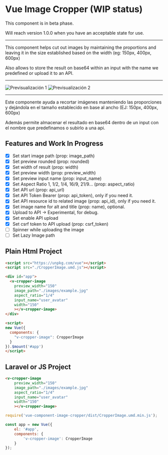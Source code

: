 # Vue Image Cropper (WIP status)

This component is in beta phase.

Will reach version 1.0.0 when you have an acceptable state for use.

---

This component helps cut out images by maintaining the proportions and leaving it in the size established based on the width (eg: 150px, 400px, 600px) 

Also allows to store the result on base64 within an input with the name we predefined or upload it to an API.

---

![Previsualización 1](https://gitlab.com/fryntiz/vue-component-image-cropper/-/raw/master/image-preview-1.png)
![Previsualización 2](https://gitlab.com/fryntiz/vue-component-image-cropper/-/raw/master/image-preview-2.png)

---

Este componente ayuda a recortar imágenes manteniendo las proporciones y dejándola en el tamaño establecido en base al ancho (EJ: 150px, 400px, 600px)

Además permite almacenar el resultado en base64 dentro de un input con el nombre que predefinamos o subirlo a una api.


## Features and Work In Progress

- [x] Set start image path (prop: image_path)
- [x] Set preview rounded (prop: rounded)
- [x] Set width of result (prop: width)
- [x] Set preview width (prop: preview_width)
- [x] Set preview input name (prop: input_name)
- [x] Set Aspect Ratio 1, 1/2, 1/4, 16/9, 21/9... (prop: aspect_ratio)
- [x] Set API url (prop: api_url)
- [x] Set API Token Bearer (prop: api_token), only if you need it.
- [x] Set API resource id to related image (prop: api_id), only if you need it.
- [x] Set image name for alt and title (prop: name), optional.
- [x] Upload to API → Experimental, for debug.
- [x] Set enable API upload
- [x] Set csrf token to API upload (prop: csrf_token)
- [ ] Spinner while uploading the image
- [ ] Set Lazy Image path

## Plain Html Project

```html
<script src="https://unpkg.com/vue"></script>
<script src="./CropperImage.umd.js"></script>

<div id="app">
  <v-cropper-image 
    preview_width="150"
    image_path="./images/example.jpg"
    aspect_ratio="1/4"
    input_name="user_avatar"
    width="150"
    ></v-cropper-image>
</div>

<script>
new Vue({
  components: {
    "v-cropper-image": CropperImage
  }
}).$mount('#app')
</script>
```

## Laravel or JS Project

```html
<v-cropper-image 
    preview_width="150"
    image_path="./images/example.jpg"
    aspect_ratio="1/4"
    input_name="user_avatar"
    width="150"
    ></v-cropper-image>
```

```js
require('vue-component-image-cropper/dist/CropperImage.umd.min.js');

const app = new Vue({
    el: '#app',
    components: {
        'v-cropper-image': CropperImage
    }
});
```